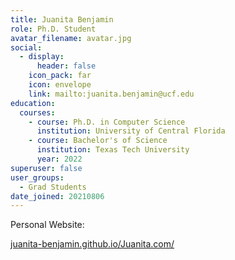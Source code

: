 ```yaml
---
title: Juanita Benjamin
role: Ph.D. Student
avatar_filename: avatar.jpg
social:
  - display:
      header: false
    icon_pack: far
    icon: envelope
    link: mailto:juanita.benjamin@ucf.edu
education:
  courses:
    - course: Ph.D. in Computer Science
      institution: University of Central Florida
    - course: Bachelor's of Science
      institution: Texas Tech University
      year: 2022
superuser: false
user_groups:
  - Grad Students
date_joined: 20210806
---
```

P﻿ersonal Website: <!--StartFragment-->

[juanita-benjamin.github.io/Juanita.com/](https://juanita-benjamin.github.io/Juanita.com/)

<!--EndFragment-->